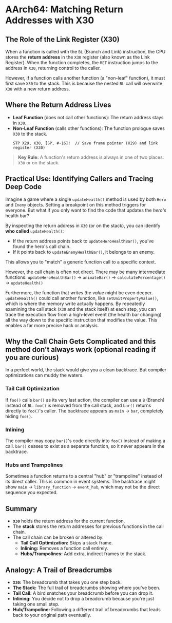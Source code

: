 # AArch64: Matching Return Addresses with X30

## The Role of the Link Register (X30)

When a function is called with the `BL` (Branch and Link) instruction, the CPU stores the **return address** in the `X30` register (also known as the Link Register). When the function completes, the `RET` instruction jumps to the address in `X30`, returning control to the caller.

However, if a function calls another function (a "non-leaf" function), it must first save `X30` to the stack. This is because the nested `BL` call will overwrite `X30` with a new return address.

## Where the Return Address Lives

- **Leaf Function** (does not call other functions): The return address stays in `X30`.
- **Non-Leaf Function** (calls other functions): The function prologue saves `X30` to the stack.
  ```arm
  STP X29, X30, [SP, #-16]!  // Save frame pointer (X29) and link register (X30)
  ```

> **Key Rule:** A function's return address is always in one of two places: `X30` or on the stack.

## Practical Use: Identifying Callers and Tracing Deep Code

Imagine a game where a single `updateHealth()` method is used by both `Hero` and `Enemy` objects. Setting a breakpoint on this method triggers for everyone. But what if you only want to find the code that updates the *hero's* health bar?

By inspecting the return address in `X30` (or on the stack), you can identify **who called** `updateHealth()`:
- If the return address points back to `updateHeroHealthBar()`, you've found the hero's call chain.
- If it points back to `updateEnemyHealthBar()`, it belongs to an enemy.

This allows you to "match" a generic function call to a specific context.

However, the call chain is often not direct. There may be many intermediate functions:
`updateHeroHealthBar()` → `animateBar()` → `calculatePercentage()` → `updateHealth()`

Furthermore, the function that *writes the value* might be even deeper. `updateHealth()` could call another function, like `setUnitPropertyValue()`, which is where the memory write actually happens. By repeatedly examining the call stack (`X30` and the stack itself) at each step, you can trace the execution flow from a high-level event (the health bar changing) all the way down to the specific instruction that modifies the value. This enables a far more precise hack or analysis.

## Why the Call Chain Gets Complicated and this method don't always work (optional reading if you are curious)

In a perfect world, the stack would give you a clean backtrace. But compiler optimizations can muddy the waters.

### Tail Call Optimization
If `foo()` calls `bar()` as its very last action, the compiler can use a `B` (Branch) instead of `BL`. `foo()` is removed from the call stack, and `bar()` returns directly to `foo()`'s caller. The backtrace appears as `main` → `bar`, completely hiding `foo()`.

### Inlining
The compiler may copy `bar()`'s code directly into `foo()` instead of making a call. `bar()` ceases to exist as a separate function, so it never appears in the backtrace.

### Hubs and Trampolines
Sometimes a function returns to a central "hub" or "trampoline" instead of its direct caller. This is common in event systems. The backtrace might show `main` → `library_function` → `event_hub`, which may not be the direct sequence you expected.

## Summary

- **`X30`** holds the return address for the current function.
- The **stack** stores the return addresses for previous functions in the call chain.
- The call chain can be broken or altered by:
  - **Tail Call Optimization:** Skips a stack frame.
  - **Inlining:** Removes a function call entirely.
  - **Hubs/Trampolines:** Add extra, indirect frames to the stack.

## Analogy: A Trail of Breadcrumbs

- **`X30`:** The breadcrumb that takes you one step back.
- **The Stack:** The full trail of breadcrumbs showing where you've been.
- **Tail Call:** A bird snatches your breadcrumb before you can drop it.
- **Inlining:** You decide not to drop a breadcrumb because you're just taking one small step.
- **Hub/Trampoline:** Following a different trail of breadcrumbs that leads back to your original path eventually.

